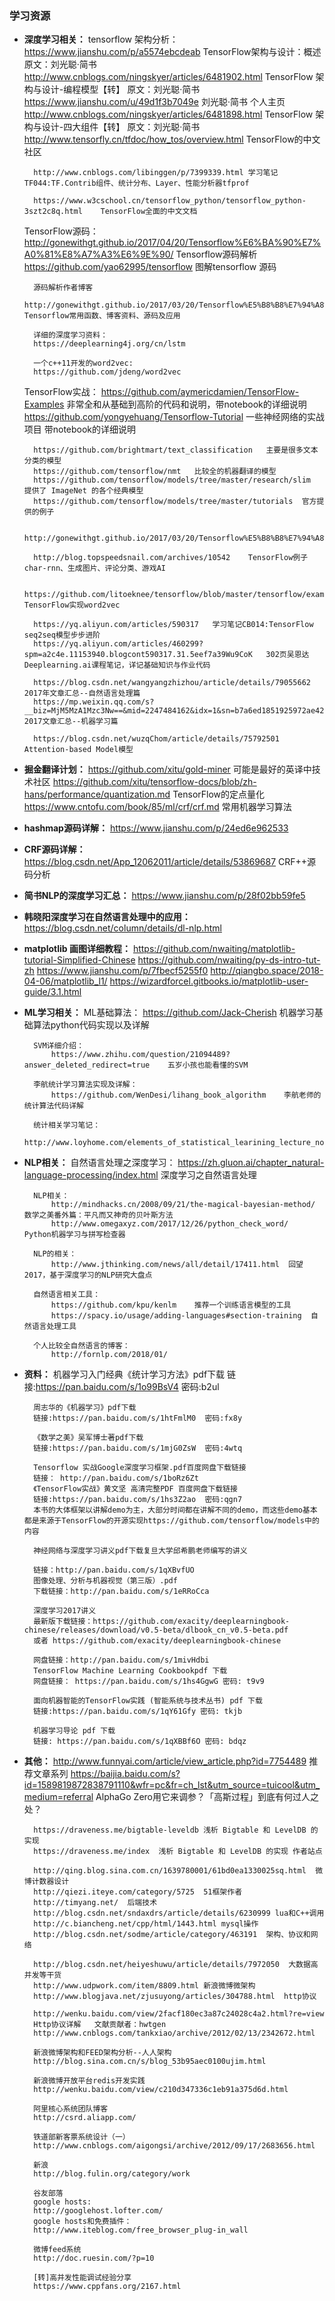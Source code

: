 ### 学习资源
- **深度学习相关：**
    tensorflow 架构分析：
        https://www.jianshu.com/p/a5574ebcdeab  TensorFlow架构与设计：概述 原文：刘光聪·简书
        http://www.cnblogs.com/ningskyer/articles/6481902.html  TensorFlow 架构与设计-编程模型【转】 原文：刘光聪·简书
        https://www.jianshu.com/u/49d1f3b7049e 刘光聪·简书 个人主页
        http://www.cnblogs.com/ningskyer/articles/6481898.html TensorFlow 架构与设计-四大组件【转】 原文：刘光聪·简书
        http://www.tensorfly.cn/tfdoc/how_tos/overview.html TensorFlow的中文社区

        http://www.cnblogs.com/libinggen/p/7399339.html 学习笔记TF044:TF.Contrib组件、统计分布、Layer、性能分析器tfprof

        https://www.w3cschool.cn/tensorflow_python/tensorflow_python-3szt2c8q.html    TensorFlow全面的中文文档

    TensorFlow源码：
        http://gonewithgt.github.io/2017/04/20/Tensorflow%E6%BA%90%E7%A0%81%E8%A7%A3%E6%9E%90/  Tensorflow源码解析
        https://github.com/yao62995/tensorflow   图解tensorflow 源码

        源码解析作者博客
        http://gonewithgt.github.io/2017/03/20/Tensorflow%E5%B8%B8%E7%94%A8%E5%87%BD%E6%95%B0/  Tensorflow常用函数、博客资料、源码及应用

        详细的深度学习资料：
        https://deeplearning4j.org/cn/lstm

        一个c++11开发的word2vec:
        https://github.com/jdeng/word2vec

    TensorFlow实战：
        https://github.com/aymericdamien/TensorFlow-Examples    非常全和从基础到高阶的代码和说明，带notebook的详细说明
        https://github.com/yongyehuang/Tensorflow-Tutorial      一些神经网络的实战项目 带notebook的详细说明

        https://github.com/brightmart/text_classification   主要是很多文本分类的模型
        https://github.com/tensorflow/nmt   比较全的机器翻译的模型
        https://github.com/tensorflow/models/tree/master/research/slim  提供了 ImageNet 的各个经典模型
        https://github.com/tensorflow/models/tree/master/tutorials  官方提供的例子

        http://gonewithgt.github.io/2017/03/20/Tensorflow%E5%B8%B8%E7%94%A8%E5%87%BD%E6%95%B0/

        http://blog.topspeedsnail.com/archives/10542    TensorFlow例子char-rnn、生成图片、评论分类、游戏AI

        https://github.com/litoeknee/tensorflow/blob/master/tensorflow/examples/tutorials/word2vec/simple_skip_gram.ipynb  TensorFlow实现word2vec

        https://yq.aliyun.com/articles/590317   学习笔记CB014:TensorFlow seq2seq模型步步进阶
        https://yq.aliyun.com/articles/460299?spm=a2c4e.11153940.blogcont590317.31.5eef7a39Wu9CoK   302页吴恩达Deeplearning.ai课程笔记，详记基础知识与作业代码

        https://blog.csdn.net/wangyangzhizhou/article/details/79055662  2017年文章汇总--自然语言处理篇
        https://mp.weixin.qq.com/s?__biz=MjM5MzA1Mzc3Nw==&mid=2247484162&idx=1&sn=b7a6ed1851925972ae422775ebe71e52&chksm=a69dae3c91ea272ab9d152ea211da30fcd42c79277bc4a782e82139f6bdd8edde197dbb06993#rd  2017文章汇总--机器学习篇

        https://blog.csdn.net/wuzqChom/article/details/75792501     Attention-based Model模型

- **掘金翻译计划：**
        https://github.com/xitu/gold-miner    可能是最好的英译中技术社区
        https://github.com/xitu/tensorflow-docs/blob/zh-hans/performance/quantization.md   TensorFlow的定点量化
        https://www.cntofu.com/book/85/ml/crf/crf.md  常用机器学习算法

- **hashmap源码详解：**
        https://www.jianshu.com/p/24ed6e962533

- **CRF源码详解：**
        https://blog.csdn.net/App_12062011/article/details/53869687     CRF++源码分析

- **简书NLP的深度学习汇总：**
        https://www.jianshu.com/p/28f02bb59fe5

- **韩晓阳深度学习在自然语言处理中的应用：**
        https://blog.csdn.net/column/details/dl-nlp.html

- **matplotlib 画图详细教程：**
        https://github.com/nwaiting/matplotlib-tutorial-Simplified-Chinese
        https://github.com/nwaiting/py-ds-intro-tut-zh
        https://www.jianshu.com/p/7fbecf5255f0
        http://qiangbo.space/2018-04-06/matplotlib_l1/
        https://wizardforcel.gitbooks.io/matplotlib-user-guide/3.1.html

- **ML学习相关：**
        ML基础算法：
            https://github.com/Jack-Cherish  机器学习基础算法python代码实现以及详解

        SVM详细介绍：
            https://www.zhihu.com/question/21094489?answer_deleted_redirect=true    五岁小孩也能看懂的SVM

        李航统计学习算法实现及详解：
            https://github.com/WenDesi/lihang_book_algorithm    李航老师的统计算法代码详解

        统计相关学习笔记：
            http://www.loyhome.com/elements_of_statistical_learining_lecture_notes/

- **NLP相关：**
        自然语言处理之深度学习：
            https://zh.gluon.ai/chapter_natural-language-processing/index.html  深度学习之自然语言处理

        NLP相关：
            http://mindhacks.cn/2008/09/21/the-magical-bayesian-method/  数学之美番外篇：平凡而又神奇的贝叶斯方法
            http://www.omegaxyz.com/2017/12/26/python_check_word/   Python机器学习与拼写检查器

        NLP的相关：
            http://www.jthinking.com/news/all/detail/17411.html  回望2017，基于深度学习的NLP研究大盘点

        自然语言相关工具：
            https://github.com/kpu/kenlm    推荐一个训练语言模型的工具
            https://spacy.io/usage/adding-languages#section-training  自然语言处理工具

        个人比较全自然语言的博客：
            http://fornlp.com/2018/01/

- **资料：**
        机器学习入门经典《统计学习方法》pdf下载
        链接:https://pan.baidu.com/s/1o99BsV4  密码:b2ul

        周志华的《机器学习》pdf下载
        链接:https://pan.baidu.com/s/1htFmlM0  密码:fx8y

        《数学之美》吴军博士著pdf下载
        链接:https://pan.baidu.com/s/1mjG0ZsW  密码:4wtq

        Tensorflow 实战Google深度学习框架.pdf百度网盘下载链接
        链接： http://pan.baidu.com/s/1boRz6Zt
        《TensorFlow实战》黄文坚 高清完整PDF 百度网盘下载链接
        链接:https://pan.baidu.com/s/1hs3Z2ao  密码:qgn7
        本书的大体框架以讲解demo为主，大部分时间都在讲解不同的demo，而这些demo基本都是来源于TensorFlow的开源实现https://github.com/tensorflow/models中的内容

        神经网络与深度学习讲义pdf下载复旦大学邱希鹏老师编写的讲义

        链接：http://pan.baidu.com/s/1qXBvfUO
        图像处理、分析与机器视觉（第三版）.pdf
        下载链接：http://pan.baidu.com/s/1eRRoCca

        深度学习2017讲义
        最新版下载链接：https://github.com/exacity/deeplearningbook-chinese/releases/download/v0.5-beta/dlbook_cn_v0.5-beta.pdf
        或者 https://github.com/exacity/deeplearningbook-chinese

        网盘链接：http://pan.baidu.com/s/1mivHdbi
        TensorFlow Machine Learning Cookbookpdf 下载
        网盘链接： https://pan.baidu.com/s/1hs4GgwG 密码: t9v9

        面向机器智能的TensorFlow实践 (智能系统与技术丛书) pdf 下载
        链接:https://pan.baidu.com/s/1qY61Gfy 密码: tkjb

        机器学习导论 pdf 下载
        链接: https://pan.baidu.com/s/1qXBBf6O 密码: bdqz

- **其他：**
        http://www.funnyai.com/article/view_article.php?id=7754489  推荐文章系列
        https://baijia.baidu.com/s?id=1589819872838791110&wfr=pc&fr=ch_lst&utm_source=tuicool&utm_medium=referral  AlphaGo Zero用它来调参？「高斯过程」到底有何过人之处？

        https://draveness.me/bigtable-leveldb 浅析 Bigtable 和 LevelDB 的实现
        https://draveness.me/index  浅析 Bigtable 和 LevelDB 的实现 作者站点

        http://qing.blog.sina.com.cn/1639780001/61bd0ea1330025sq.html  微博计数器设计
        http://qiezi.iteye.com/category/5725  51框架作者
        http://timyang.net/  后端技术
        http://blog.csdn.net/sndaxdrs/article/details/6230999 lua和C++调用
        http://c.biancheng.net/cpp/html/1443.html mysql操作
        http://blog.csdn.net/sodme/article/category/463191  架构、协议和网络

        http://blog.csdn.net/heiyeshuwu/article/details/7972050  大数据高并发等干货
        http://www.udpwork.com/item/8809.html 新浪微博微架构
        http://www.blogjava.net/zjusuyong/articles/304788.html  http协议

        http://wenku.baidu.com/view/2facf180ec3a87c24028c4a2.html?re=view
        Http协议详解   文献贡献者：hwtgen
        http://www.cnblogs.com/tankxiao/archive/2012/02/13/2342672.html

        新浪微博架构和FEED架构分析--人人架构
        http://blog.sina.com.cn/s/blog_53b95aec0100ujim.html

        新浪微博开放平台redis开发实践
        http://wenku.baidu.com/view/c210d347336c1eb91a375d6d.html

        阿里核心系统团队博客
        http://csrd.aliapp.com/

        铁道部新客票系统设计（一）
        http://www.cnblogs.com/aigongsi/archive/2012/09/17/2683656.html

        新浪
        http://blog.fulin.org/category/work

        谷友部落
        google hosts:
        http://googlehost.lofter.com/
        google hosts和免费插件：
        http://www.iteblog.com/free_browser_plug-in_wall

        微博feed系统
        http://doc.ruesin.com/?p=10

        [转]高并发性能调试经验分享
        https://www.cppfans.org/2167.html
